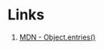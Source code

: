 # Links

1. [MDN - Object.entries()](https://developer.mozilla.org/en-US/docs/Web/JavaScript/Reference/Global_Objects/Object/entries)

